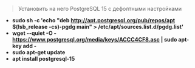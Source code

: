 > Установить на него PostgreSQL 15 с дефолтными настройками

* __sudo sh -c 'echo "deb http://apt.postgresql.org/pub/repos/apt $(lsb_release -cs)-pgdg main" > /etc/apt/sources.list.d/pgdg.list'__
* __wget --quiet -O - https://www.postgresql.org/media/keys/ACCC4CF8.asc | sudo apt-key add -__
* __sudo apt-get update__
* __apt install postgresql-15__

